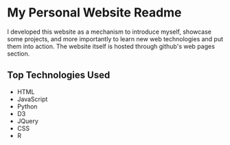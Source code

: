 # My Personal Website Readme
I developed this website as a mechanism to introduce myself, showcase some projects, and more importantly to learn
new web technologies and put them into action. The website itself is hosted through github's web pages section.

## Top Technologies Used
* HTML
* JavaScript
* Python
* D3
* JQuery
* CSS
* R


